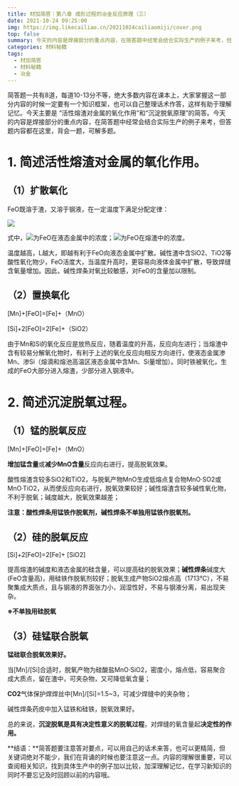 ```yaml
---
title: 材加简答｜第八章 成形过程的冶金反应原理（三）
date: 2021-10-24 09:25:00
img: https://img.likecailiao.cn/20211024cailiaomiji/cover.png
top: false
summary: 今天的内容是焊接部分的重点内容，在简答题中经常会结合实际生产的例子来考，但答题内容都在这里，背会一题，可解多题。
categories: 材料秘籍
tags:
  - 材加简答
  - 材料秘籍
  - 冶金
---
```


简答题一共有8道，每道10-13分不等，绝大多数内容在课本上，大家掌握这一部分内容的时候一定要有一个知识框架，也可以自己整理话术作答，这样有助于理解记忆。今天主要是 “活性熔渣对金属的氧化作用”和“沉淀脱氧原理”的简答。今天的内容是焊接部分的重点内容，在简答题中经常会结合实际生产的例子来考，但答题内容都在这里，背会一题，可解多题。

# **1.** 简述活性熔渣对金属的氧化作用。

## （1）扩散氧化

FeO既溶于渣，又溶于钢液，在一定温度下满足分配定律：

![](https://img.likecailiao.cn/20211024cailiaomiji/1.png)

式中，![](https://img.likecailiao.cn/20211024cailiaomiji/2.png)为FeO在液态金属中的浓度；![](https://img.likecailiao.cn/20211024cailiaomiji/3.png)为FeO在熔渣中的浓度。

温度越高，L越大，即越有利于FeO向液态金属中扩散。碱性渣中含SiO2、TiO2等酸性氧化物少，FeO活度大，当温度升高时，更容易向液体金属中扩散，导致焊缝含氧量增加。因此，碱性焊条对氧比较敏感，对FeO的含量加以限制。

## （2）置换氧化

[Mn]+[FeO]=[Fe]+（MnO）

[Si]+2[FeO]=2[Fe]+（SiO2）

由于Mn和Si的氧化反应是放热反应，随着温度的升高，反应向左进行；当熔渣中含有较易分解氧化物时，有利于上述的氧化反应向相反方向进行，使液态金属渗Mn、渗Si（熔滴和熔池高温区液态金属中含Mn、Si量增加）。同时铁被氧化，生成的FeO大部分进入熔渣，少部分进入钢液中。

# **2.** 简述沉淀脱氧过程。

## （1）锰的脱氧反应

[Mn]+[FeO]=[Fe]+（MnO）                

**增加锰含量**或**减少****MnO****含量**反应向右进行，提高脱氧效果。

酸性熔渣含较多SiO2和TiO2，与脱氧产物MnO生成低熔点复合物MnO·SO2或MnO·TiO2，从而使反应向右进行，脱氧效果较好；碱性熔渣含较多碱性氧化物，不利于脱氧；碱度越大，脱氧效果越差；

**注意：酸性焊条用锰铁作脱氧剂，碱性焊条不单独用锰铁作脱氧剂。**

## （2）硅的脱氧反应

[Si]+2[FeO]=2[Fe]+ [SiO2]

提高熔渣的碱度和液态金属的硅含量，可以提高硅的脱氧效果；**碱性焊条**碱度大(FeO含量高)，用硅铁作脱氧剂较好；脱氧生成产物SiO2熔点高（1713℃），不易聚集成大质点，且与钢液的界面张力小，润湿性好，不易与钢液分离，易出现夹杂。

**※不单独用硅脱氧**

## （3）硅锰联合脱氧

**锰硅联合脱氧效果好。**

当[Mn]/[Si]合适时，脱氧产物为硅酸盐MnO·SiO2，密度小，熔点低，容易聚合成大质点，留在渣中，可夹杂物，又可降低氧含量；

**CO2**气体保护焊焊丝中[Mn]/[Si]=1.5~3，可减少焊缝中的夹杂物；

碱性焊条药皮中加入锰铁和硅铁，脱氧效果好。

总的来说，**沉淀脱氧是具有决定性意义的脱氧过程**，对焊缝的氧含量起**决定性的作用。**

**结语：**简答题要注意答对要点，可以用自己的话术来答，也可以更精简，但关键词绝对不能少，我们在背诵的时候也要注意这一点。内容的理解很重要，可以查阅相关知识，找到具体生产中的例子加以比较，加深理解记忆，在学习新知识的同时不要忘记及时回顾以前的内容哦。

